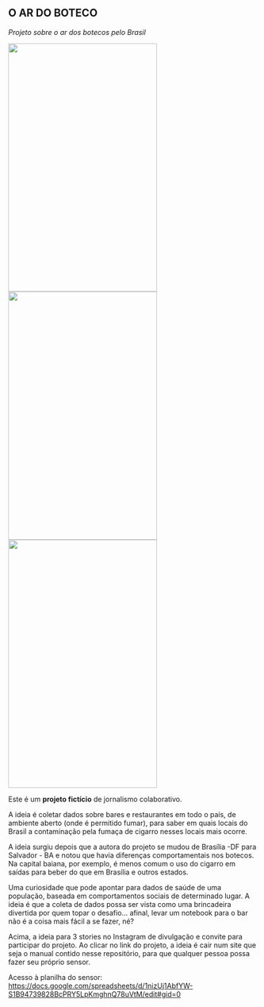 ## **O AR DO BOTECO**

*Projeto sobre o ar dos botecos pelo Brasil*

<img src="https://github.com/carinadourado/oardoboteco/blob/main/stories_01.png" width="300" height="500" /> <img src="https://github.com/carinadourado/oardoboteco/blob/main/stories_02.png" width="300" height="500" /> <img src="https://github.com/carinadourado/oardoboteco/blob/main/stories_03.png" width="300" height="500" />

Este é um **projeto fictício** de jornalismo colaborativo.

A ideia é coletar dados sobre bares e restaurantes em todo o país, de ambiente aberto (onde é permitido fumar), para saber em quais locais do Brasil a contaminação pela fumaça de cigarro nesses locais mais ocorre.

A ideia surgiu depois que a autora do projeto se mudou de Brasília -DF para Salvador - BA e notou que havia diferenças comportamentais nos botecos. Na capital baiana, por exemplo, é menos comum o uso do cigarro em saídas para beber do que em Brasília e outros estados.

Uma curiosidade que pode apontar para dados de saúde de uma população, baseada em comportamentos sociais de determinado lugar. A ideia é que a coleta de dados possa ser vista como uma brincadeira divertida por quem topar o desafio… afinal, levar um notebook para o bar não é a coisa mais fácil a se fazer, né?

Acima, a ideia para 3 stories no Instagram de divulgação e convite para participar do projeto. Ao clicar no link do projeto, a ideia é cair num site que seja o manual contido nesse repositório, para que qualquer pessoa possa fazer seu próprio sensor.

Acesso à planilha do sensor: https://docs.google.com/spreadsheets/d/1nizUj1AbfYW-S1B94739828BcPRY5LpKmghnQ78uVtM/edit#gid=0
